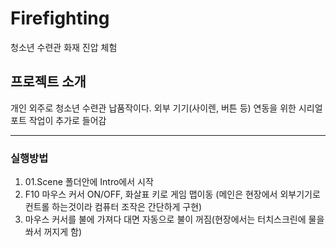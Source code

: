 # Firefighting
청소년 수련관 화재 진압 체험

## 프로젝트 소개
개인 외주로 청소년 수련관 납품작이다.
외부 기기(사이렌, 버튼 등) 연동을 위한 시리얼 포트 작업이 추가로 들어감

***
### 실행방법
1. 01.Scene 폴더안에 Intro에서 시작
2. F10 마우스 커서 ON/OFF, 화살표 키로 게임 맵이동 (메인은 현장에서 외부기기로 컨트롤 하는것이라 컴퓨터 조작은 간단하게 구현)
3. 마우스 커서를 불에 가져다 대면 자동으로 불이 꺼짐(현장에서는 터치스크린에 물을 쏴서 꺼지게 함)
